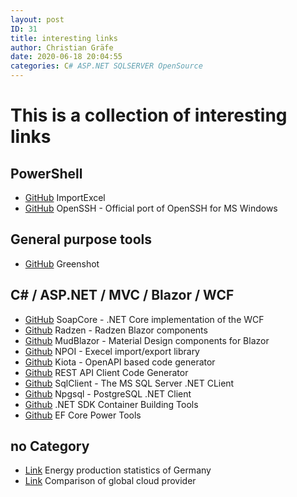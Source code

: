 ```yaml
---
layout: post
ID: 31
title: interesting links
author: Christian Gräfe
date: 2020-06-18 20:04:55
categories: C# ASP.NET SQLSERVER OpenSource
---
```


# This is a collection of interesting links

## PowerShell

* [GitHub][3] ImportExcel
* [GitHub][14] OpenSSH - Official port of OpenSSH for MS Windows

## General purpose tools

* [GitHub][4] Greenshot

## C# / ASP.NET / MVC / Blazor / WCF

* [GitHub][5] SoapCore - .NET Core implementation of the WCF
* [Github][6] Radzen - Radzen Blazor components
* [Github][10] MudBlazor - Material Design components for Blazor
* [Github][7] NPOI - Execel import/export library
* [Github][11] Kiota - OpenAPI based code generator
* [Github][16] REST API Client Code Generator
* [Github][12] SqlClient - The MS SQL Server .NET CLient
* [Github][13] Npgsql - PostgreSQL .NET Client
* [Github][15] .NET SDK Container Building Tools
* [Github][17] EF Core Power Tools

## no Category

* [Link][8] Energy production statistics of Germany
* [Link][9] Comparison of global cloud provider

 [3]: https://github.com/dfinke/ImportExcel
 [4]: https://github.com/greenshot/greenshot
 [5]: https://github.com/DigDes/SoapCore
 [6]: https://github.com/radzenhq/radzen-blazor
 [7]: https://github.com/nissl-lab/npoi
 [10]: https://github.com/MudBlazor/MudBlazor
 [11]: https://github.com/microsoft/kiota
 [12]: https://github.com/dotnet/SqlClient
 [13]: https://github.com/npgsql/npgsql
 [14]: https://github.com/PowerShell/openssh-portable
 [15]: https://github.com/dotnet/sdk-container-builds
 [16]: https://github.com/christianhelle/apiclientcodegen
 [17]: https://github.com/ErikEJ/EFCorePowerTools

 [8]: https://energy-charts.info/charts/energy_pie/chart.htm?l=en&c=DE&interval=day
 [9]: http://comparecloud.in/
